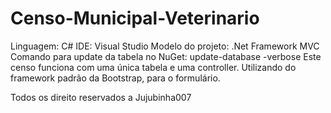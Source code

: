 # Censo-Municipal-Veterinario
Linguagem: C#
IDE: Visual Studio
Modelo do projeto: .Net Framework MVC
Comando para update da tabela no NuGet: update-database -verbose
Este censo funciona com uma única tabela e uma controller. Utilizando do framework padrão da Bootstrap, para o formulário.  



























Todos os direito reservados a Jujubinha007
